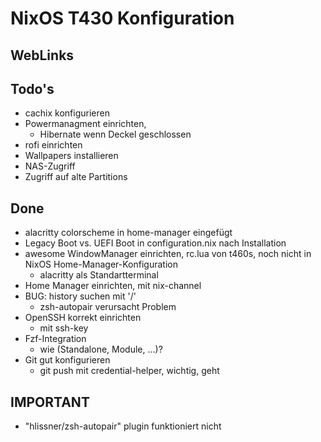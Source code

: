 # NixOS T430 Konfiguration #

## WebLinks ##

## Todo's ##
- cachix konfigurieren
- Powermanagment einrichten,
  - Hibernate wenn Deckel geschlossen
- rofi einrichten
- Wallpapers installieren
- NAS-Zugriff
- Zugriff auf alte Partitions

## Done ##
- alacritty colorscheme in home-manager eingefügt
- Legacy Boot vs. UEFI Boot in configuration.nix nach Installation
- awesome WindowManager einrichten, rc.lua von t460s, noch nicht in
  NixOS Home-Manager-Konfiguration
  - alacritty als Standartterminal
- Home Manager einrichten, mit nix-channel
- BUG: history suchen mit '/'
  - zsh-autopair verursacht Problem
- OpenSSH korrekt einrichten
  - mit ssh-key
- Fzf-Integration
  - wie (Standalone, Module, ...)?
- Git gut konfigurieren
  - git push mit credential-helper, wichtig, geht

## IMPORTANT ##
- "hlissner/zsh-autopair" plugin funktioniert nicht
